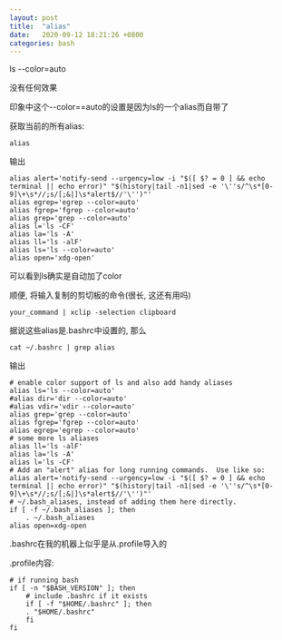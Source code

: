 ```yaml
---
layout: post
title:  "alias"
date:   2020-09-12 18:21:26 +0800
categories: bash
---
```


ls --color=auto

没有任何效果

印象中这个--color==auto的设置是因为ls的一个alias而自带了

获取当前的所有alias:

    alias

输出

    alias alert='notify-send --urgency=low -i "$([ $? = 0 ] && echo terminal || echo error)" "$(history|tail -n1|sed -e '\''s/^\s*[0-9]\+\s*//;s/[;&|]\s*alert$//'\'')"'
    alias egrep='egrep --color=auto'
    alias fgrep='fgrep --color=auto'
    alias grep='grep --color=auto'
    alias l='ls -CF'
    alias la='ls -A'
    alias ll='ls -alF'
    alias ls='ls --color=auto'
    alias open='xdg-open'

可以看到ls确实是自动加了color

顺便, 将输入复制的剪切板的命令(很长, 这还有用吗)

    your_command | xclip -selection clipboard

据说这些alias是.bashrc中设置的, 那么

    cat ~/.bashrc | grep alias

输出

    # enable color support of ls and also add handy aliases
    alias ls='ls --color=auto'
    #alias dir='dir --color=auto'
    #alias vdir='vdir --color=auto'
    alias grep='grep --color=auto'
    alias fgrep='fgrep --color=auto'
    alias egrep='egrep --color=auto'
    # some more ls aliases
    alias ll='ls -alF'
    alias la='ls -A'
    alias l='ls -CF'
    # Add an "alert" alias for long running commands.  Use like so:
    alias alert='notify-send --urgency=low -i "$([ $? = 0 ] && echo terminal || echo error)" "$(history|tail -n1|sed -e '\''s/^\s*[0-9]\+\s*//;s/[;&|]\s*alert$//'\'')"'
    # ~/.bash_aliases, instead of adding them here directly.
    if [ -f ~/.bash_aliases ]; then
        . ~/.bash_aliases
    alias open=xdg-open

.bashrc在我的机器上似乎是从.profile导入的

.profile内容:

    # if running bash
    if [ -n "$BASH_VERSION" ]; then
        # include .bashrc if it exists
        if [ -f "$HOME/.bashrc" ]; then
        . "$HOME/.bashrc"
        fi
    fi
